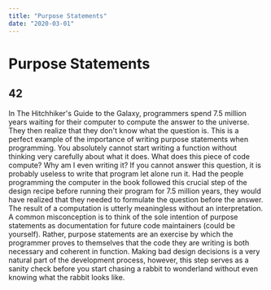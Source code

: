 ```yaml
---
title: "Purpose Statements"
date: "2020-03-01"
---
```


# Purpose Statements

## 42

In The Hitchhiker's Guide to the Galaxy, programmers spend 7.5 million years waiting for their computer to compute the answer to the universe.
They then realize that they don't know what the question is. This is a perfect example of the importance of writing purpose statements when programming.
You absolutely cannot start writing a function without thinking very carefully about what it does. What does this piece of code compute? Why am I even writing it?
If you cannot answer this question, it is probably useless to write that program let alone run it. Had the people programming the computer in the book followed this crucial step of the
design recipe before running their program for 7.5 million years, they would have realized that they needed to formulate the question before the answer. The result of a computation is utterly
meaningless without an interpretation. A common misconception is to think of the sole intention of purpose statements as documentation for future code maintainers (could be yourself). Rather,
purpose statements are an exercise by which the programmer proves to themselves that the code they are writing is both necessary and coherent in function. Making bad design decisions is
a very natural part of the development process, however, this step serves as a sanity check before you start chasing a rabbit to wonderland without even knowing what the rabbit looks like.
